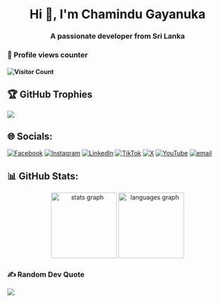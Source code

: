 <h1 align="center">Hi 👋, I'm Chamindu Gayanuka</h1>
<h3 align="center">A passionate developer from Sri Lanka</h3>

### 👀 Profile views counter

#### ![Visitor Count](https://profile-counter.glitch.me/{Chamindu-Gayanuka}/count.svg)

## 🏆 GitHub Trophies

![](https://github-profile-trophy.vercel.app/?username=Chamindu-Gayanuka&theme=radical&no-frame=false&no-bg=false&margin-w=4)

## 🌐 Socials:

[![Facebook](https://img.shields.io/badge/Facebook-%231877F2.svg?logo=Facebook&logoColor=white)](https://facebook.com/chamindu.gayanuka.1) [![Instagram](https://img.shields.io/badge/Instagram-%23E4405F.svg?logo=Instagram&logoColor=white)](https://instagram.com/chamindugayanuka) [![LinkedIn](https://img.shields.io/badge/LinkedIn-%230077B5.svg?logo=linkedin&logoColor=white)](https://linkedin.com/in/chamindu-gayanuka-244585270) [![TikTok](https://img.shields.io/badge/TikTok-%23000000.svg?logo=TikTok&logoColor=white)](https://tiktok.com/@chamindugayanuka) [![X](https://img.shields.io/badge/X-black.svg?logo=X&logoColor=white)](https://x.com/gayanukac) [![YouTube](https://img.shields.io/badge/YouTube-%23FF0000.svg?logo=YouTube&logoColor=white)](https://youtube.com/@chamindugayanuka) [![email](https://img.shields.io/badge/Email-D14836?logo=gmail&logoColor=white)](mailto:chamindugayanuka2002@gmail.com)

## 📊 GitHub Stats:

<div align="center">
  <img src="https://github-readme-stats.vercel.app/api?username=Chamindu-Gayanuka&hide_title=false&hide_rank=false&show_icons=true&include_all_commits=true&count_private=true&disable_animations=false&theme=dracula&locale=en&hide_border=false" height="150" alt="stats graph"  />
  <img src="https://github-readme-stats.vercel.app/api/top-langs?username=Chamindu-Gayanuka&locale=en&hide_title=false&layout=compact&card_width=320&langs_count=5&theme=dracula&hide_border=false" height="150" alt="languages graph"  />
</div>

### ✍️ Random Dev Quote

![](https://quotes-github-readme.vercel.app/api?type=horizontal&theme=radical)
